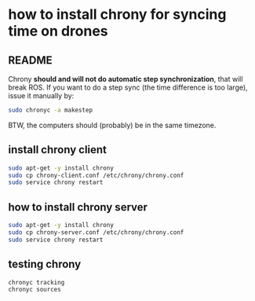 # how to install chrony for syncing time on drones

## README

Chrony **should and will not do automatic step synchronization**, that will break ROS. If you want to do a step sync (the time difference is too large), issue it manually by:
```bash
sudo chronyc -a makestep
```

BTW, the computers should (probably) be in the same timezone.

## install chrony client

```bash
sudo apt-get -y install chrony
sudo cp chrony-client.conf /etc/chrony/chrony.conf 
sudo service chrony restart
```

## how to install chrony server

```bash
sudo apt-get -y install chrony
sudo cp chrony-server.conf /etc/chrony/chrony.conf
sudo service chrony restart
```

## testing chrony

```bash
chronyc tracking
chronyc sources
```
